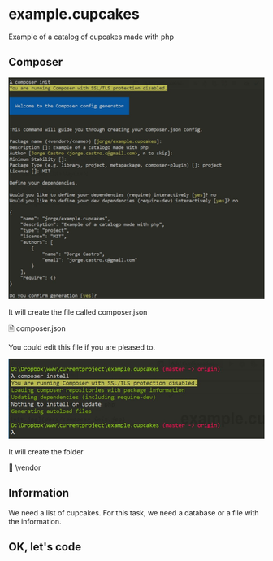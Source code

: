 # example.cupcakes
Example of a catalog of cupcakes made with php

## Composer

![docs/composer_init.jpg](docs/composer_init.jpg)

It will create the file called composer.json

🗎 composer.json

You could edit this file if you are pleased to.

![docs/composer_install.jpg](docs/composer_install.jpg)

It will create the folder

📁 \vendor

## Information

We need a list of cupcakes. For this task, we need a database or a file with the information.



## OK, let's code

